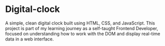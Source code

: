 # Digital-clock
A simple, clean digital clock built using HTML, CSS, and JavaScript.  This project is part of my learning journey as a self-taught Frontend Developer, focused on understanding how to work with the DOM and display real-time data in a web interface.
